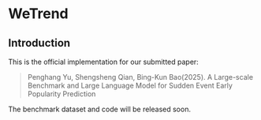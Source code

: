 # WeTrend

## Introduction

This is the official implementation for our submitted paper:

>Penghang Yu, Shengsheng Qian, Bing-Kun Bao(2025). A Large-scale Benchmark and Large Language Model for Sudden Event Early Popularity Prediction

The benchmark dataset and code will be released soon.
